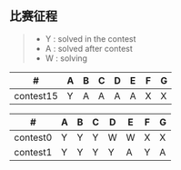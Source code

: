## 比赛征程
> * Y : solved in the contest
> * A : solved after contest
> * W : solving


  \# |  A  |  B  |  C  |  D  |  E  |  F  |  G  
---|---|---|---|---|---|---|---
| contest15 |Y|  A     | A | A | A | X|X

  \# |  A  |  B  |  C  |  D  |  E  |  F  |  G  
---|---|---|---|---|---|---|---
|contest0|Y|  Y     | Y | W | W | X|X
| contest1 | Y   |   Y   | Y|Y|A|Y|A

